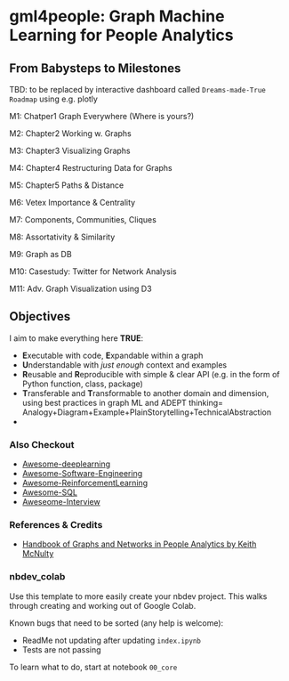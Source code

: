 # gml4people: Graph Machine Learning for People Analytics

## From Babysteps to Milestones

TBD: to be replaced by interactive dashboard called `Dreams-made-True Roadmap` using e.g. plotly

M1: Chatper1 Graph Everywhere (Where is yours?)

M2: Chapter2 Working w. Graphs

M3: Chapter3 Visualizing Graphs

M4: Chapter4 Restructuring Data for Graphs

M5: Chapter5 Paths & Distance

M6: Vetex Importance & Centrality

M7: Components, Communities, Cliques

M8: Assortativity & Similarity

M9: Graph as DB

M10: Casestudy: Twitter for Network Analysis

M11: Adv. Graph Visualization using D3

## Objectives
I aim to make everything here **TRUE**:
- **E**xecutable with code, **E**xpandable within a graph
- **U**nderstandable with *just enough* context and examples
- **R**eusable and **R**eproducible with simple & clear API (e.g. in the form of Python function, class, package)
- **T**ransferable and **T**ransformable to another domain and dimension, using best practices in graph ML and  ADEPT thinking= Analogy+Diagram+Example+PlainStorytelling+TechnicalAbstraction
- 
### Also Checkout
- [Awesome-deeplearning](https://github.com/wjlgatech/awesome-deeplearning)
- [Awesome-Software-Engineering](https://github.com/wjlgatech/awesome-software-engineering)
- [Awesome-ReinforcementLearning](https://github.com/wjlgatech/awesome-reinforcementLearning)
- [Awesome-SQL](https://github.com/wjlgatech/awesome-sql)
- [Aweseome-Interview](https://github.com/wjlgatech/awesome-interview)


### References & Credits
- [Handbook of Graphs and Networks in People Analytics by Keith McNulty](https://ona-book.org/)


### nbdev_colab

Use this template to more easily create your nbdev project. This walks through creating and working out of Google Colab.

Known bugs that need to be sorted (any help is welcome):

* ReadMe not updating after updating `index.ipynb`
* Tests are not passing

To learn what to do, start at notebook `00_core`
